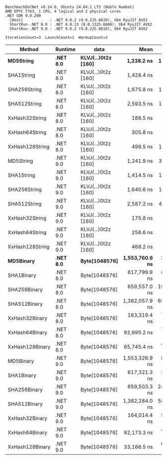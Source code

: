 ```

BenchmarkDotNet v0.14.0, Ubuntu 24.04.1 LTS (Noble Numbat)
AMD EPYC 7763, 1 CPU, 4 logical and 2 physical cores
.NET SDK 9.0.200
  [Host]            : .NET 9.0.2 (9.0.225.6610), X64 RyuJIT AVX2
  ShortRun-.NET 8.0 : .NET 8.0.13 (8.0.1325.6609), X64 RyuJIT AVX2
  ShortRun-.NET 9.0 : .NET 9.0.2 (9.0.225.6610), X64 RyuJIT AVX2

IterationCount=3  LaunchCount=1  WarmupCount=3  

```
| Method          | Runtime  | data                | Mean           | Error        | StdDev      | Min            | Max            | Gen0   | Allocated |
|---------------- |--------- |-------------------- |---------------:|-------------:|------------:|---------------:|---------------:|-------:|----------:|
| **MD5String**       | **.NET 8.0** | **KLVJ(...)0t2z [160]** |     **1,238.2 ns** |    **107.72 ns** |     **5.90 ns** |     **1,233.9 ns** |     **1,244.9 ns** | **0.0668** |    **1128 B** |
| SHA1String      | .NET 8.0 | KLVJ(...)0t2z [160] |     1,428.4 ns |     79.35 ns |     4.35 ns |     1,423.5 ns |     1,431.7 ns | 0.0839 |    1416 B |
| SHA256String    | .NET 8.0 | KLVJ(...)0t2z [160] |     1,675.8 ns |    136.55 ns |     7.48 ns |     1,671.1 ns |     1,684.4 ns | 0.1106 |    1856 B |
| SHA512String    | .NET 8.0 | KLVJ(...)0t2z [160] |     2,593.5 ns |    168.50 ns |     9.24 ns |     2,584.0 ns |     2,602.5 ns | 0.1907 |    3240 B |
| XxHash32String  | .NET 8.0 | KLVJ(...)0t2z [160] |       188.5 ns |     70.82 ns |     3.88 ns |       184.4 ns |       192.1 ns | 0.0348 |     584 B |
| XxHash64String  | .NET 8.0 | KLVJ(...)0t2z [160] |       305.8 ns |     43.69 ns |     2.39 ns |       303.0 ns |       307.5 ns | 0.0434 |     728 B |
| XxHash128String | .NET 8.0 | KLVJ(...)0t2z [160] |       498.5 ns |    118.75 ns |     6.51 ns |       493.4 ns |       505.8 ns | 0.0668 |    1128 B |
| MD5String       | .NET 9.0 | KLVJ(...)0t2z [160] |     1,241.9 ns |    327.48 ns |    17.95 ns |     1,230.8 ns |     1,262.7 ns | 0.0668 |    1128 B |
| SHA1String      | .NET 9.0 | KLVJ(...)0t2z [160] |     1,414.5 ns |    188.93 ns |    10.36 ns |     1,404.3 ns |     1,425.0 ns | 0.0839 |    1416 B |
| SHA256String    | .NET 9.0 | KLVJ(...)0t2z [160] |     1,640.6 ns |    191.28 ns |    10.48 ns |     1,631.2 ns |     1,651.9 ns | 0.1106 |    1856 B |
| SHA512String    | .NET 9.0 | KLVJ(...)0t2z [160] |     2,587.2 ns |    413.26 ns |    22.65 ns |     2,571.7 ns |     2,613.2 ns | 0.1907 |    3240 B |
| XxHash32String  | .NET 9.0 | KLVJ(...)0t2z [160] |       175.8 ns |      8.73 ns |     0.48 ns |       175.6 ns |       176.4 ns | 0.0348 |     584 B |
| XxHash64String  | .NET 9.0 | KLVJ(...)0t2z [160] |       256.6 ns |     24.82 ns |     1.36 ns |       255.7 ns |       258.1 ns | 0.0434 |     728 B |
| XxHash128String | .NET 9.0 | KLVJ(...)0t2z [160] |       468.2 ns |     19.15 ns |     1.05 ns |       467.5 ns |       469.4 ns | 0.0672 |    1128 B |
| **MD5Binary**       | **.NET 8.0** | **Byte[1048576]**       | **1,553,760.9 ns** |  **3,506.97 ns** |   **192.23 ns** | **1,553,620.6 ns** | **1,553,980.0 ns** |      **-** |      **41 B** |
| SHA1Binary      | .NET 8.0 | Byte[1048576]       |   617,799.9 ns |  8,198.52 ns |   449.39 ns |   617,443.3 ns |   618,304.7 ns |      - |      49 B |
| SHA256Binary    | .NET 8.0 | Byte[1048576]       |   659,557.0 ns | 19,072.18 ns | 1,045.41 ns |   658,630.6 ns |   660,690.4 ns |      - |      57 B |
| SHA512Binary    | .NET 8.0 | Byte[1048576]       | 1,382,057.9 ns | 65,767.07 ns | 3,604.92 ns | 1,379,381.1 ns | 1,386,157.0 ns |      - |      89 B |
| XxHash32Binary  | .NET 8.0 | Byte[1048576]       |   163,319.4 ns |  7,931.43 ns |   434.75 ns |   163,066.5 ns |   163,821.4 ns |      - |      32 B |
| XxHash64Binary  | .NET 8.0 | Byte[1048576]       |    92,695.2 ns |  7,137.73 ns |   391.24 ns |    92,327.0 ns |    93,106.0 ns |      - |      32 B |
| XxHash128Binary | .NET 8.0 | Byte[1048576]       |    65,745.4 ns |  4,521.52 ns |   247.84 ns |    65,509.7 ns |    66,003.8 ns |      - |      40 B |
| MD5Binary       | .NET 9.0 | Byte[1048576]       | 1,553,326.9 ns |  8,677.85 ns |   475.66 ns | 1,552,825.9 ns | 1,553,772.3 ns |      - |      41 B |
| SHA1Binary      | .NET 9.0 | Byte[1048576]       |   617,321.3 ns |  2,158.09 ns |   118.29 ns |   617,250.2 ns |   617,457.8 ns |      - |      49 B |
| SHA256Binary    | .NET 9.0 | Byte[1048576]       |   659,503.3 ns | 24,716.31 ns | 1,354.78 ns |   658,393.2 ns |   661,012.9 ns |      - |      57 B |
| SHA512Binary    | .NET 9.0 | Byte[1048576]       | 1,382,284.0 ns | 58,240.21 ns | 3,192.34 ns | 1,380,179.6 ns | 1,385,957.2 ns |      - |      89 B |
| XxHash32Binary  | .NET 9.0 | Byte[1048576]       |   164,014.4 ns |  5,943.72 ns |   325.80 ns |   163,749.1 ns |   164,378.0 ns |      - |      32 B |
| XxHash64Binary  | .NET 9.0 | Byte[1048576]       |    92,173.3 ns |  4,858.43 ns |   266.31 ns |    91,877.2 ns |    92,393.4 ns |      - |      32 B |
| XxHash128Binary | .NET 9.0 | Byte[1048576]       |    33,166.5 ns |  6,247.53 ns |   342.45 ns |    32,834.5 ns |    33,518.5 ns |      - |      40 B |
